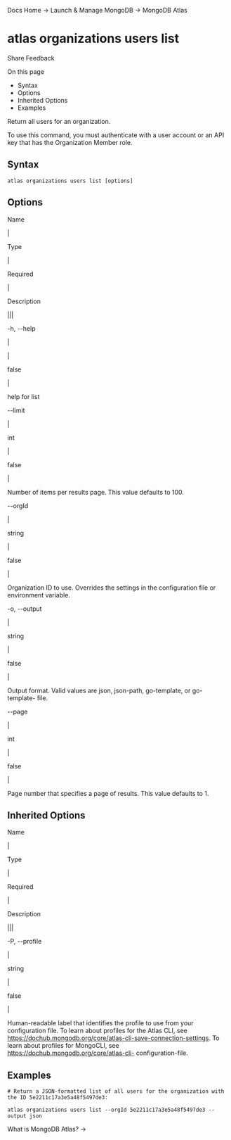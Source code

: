 Docs Home → Launch & Manage MongoDB → MongoDB Atlas

# atlas organizations users list

Share Feedback

On this page

  * Syntax
  * Options
  * Inherited Options
  * Examples

Return all users for an organization.

To use this command, you must authenticate with a user account or an API key
that has the Organization Member role.

## Syntax

    
    
    atlas organizations users list [options]  
      
  
## Options

Name

|

Type

|

Required

|

Description  
  
|||  
  
-h, --help

|

|

false

|

help for list  
  
\--limit

|

int

|

false

|

Number of items per results page. This value defaults to 100.  
  
\--orgId

|

string

|

false

|

Organization ID to use. Overrides the settings in the configuration file or
environment variable.  
  
-o, --output

|

string

|

false

|

Output format. Valid values are json, json-path, go-template, or go-template-
file.  
  
\--page

|

int

|

false

|

Page number that specifies a page of results. This value defaults to 1.  
  
## Inherited Options

Name

|

Type

|

Required

|

Description  
  
|||  
  
-P, --profile

|

string

|

false

|

Human-readable label that identifies the profile to use from your
configuration file. To learn about profiles for the Atlas CLI, see
https://dochub.mongodb.org/core/atlas-cli-save-connection-settings. To learn
about profiles for MongoCLI, see https://dochub.mongodb.org/core/atlas-cli-
configuration-file.  
  
## Examples

    
    
    # Return a JSON-formatted list of all users for the organization with the ID 5e2211c17a3e5a48f5497de3:  
      
    atlas organizations users list --orgId 5e2211c17a3e5a48f5497de3 --output json  
  
What is MongoDB Atlas? →

